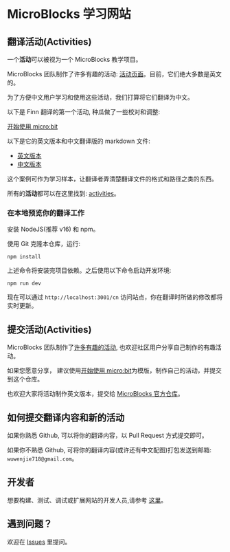 # MicroBlocks 学习网站

## 翻译**活动**(Activities)

一个**活动**可以被视为一个 MicroBlocks 教学项目。

MicroBlocks 团队制作了许多有趣的活动: [活动页面](https://learn.microblocksfun.cn/en/)。目前，它们绝大多数是英文的。

为了方便中文用户学习和使用这些活动，我们打算将它们翻译为中文。

以下是 Finn 翻译的第一个活动, 种瓜做了一些校对和调整:

[开始使用 micro:bit](https://learn.microblocksfun.cn/cn/activities/aa-mb-get-started-cn)

以下是它的英文版本和中文翻译版的 markdown 文件:

- [英文版本](https://github.com/MicroBlocksCN/microblocks-learn/blob/masterCN/data/activities/aa-mb-get-started/locales/en/index.md)
- [中文版本](https://github.com/MicroBlocksCN/microblocks-learn/blob/masterCN/data/activities/aa-mb-get-started/locales/cn/index.md)

这个案例可作为学习样本，让翻译者弄清楚翻译文件的格式和路径之类的东西。

所有的**活动**都可以在这里找到: [activities](https://github.com/MicroBlocksCN/microblocks-learn/tree/masterCN/data/activities)。

### 在本地预览你的翻译工作

<!--在线协作开发环境 replit-->

安装 NodeJS(推荐 v16) 和 npm。

使用 Git 克隆本仓库，运行:

```
npm install
```

上述命令将安装完项目依赖。之后使用以下命令启动开发环境:

```
npm run dev
```

现在可以通过 `http://localhost:3001/cn` 访问站点，你在翻译时所做的修改都将实时更新。

## 提交**活动**(Activities)

MicroBlocks 团队制作了[许多有趣的活动](https://learn.microblocksfun.cn/en/), 也欢迎社区用户分享自己制作的有趣活动。

如果您愿意分享， 建议使用[开始使用 micro:bit](https://github.com/MicroBlocksCN/microblocks-learn/blob/masterCN/data/activities/aa-mb-get-started/locales/cn/index.md)为模版，制作自己的活动，并提交到这个仓库。

也欢迎大家将活动制作英文版本，提交给 [MicroBlocks 官方仓库](https://gitlab.com/bromagosa/microblocks-learn/-/blob/master/SUBMITTING_ACTIVITIES.md)。

## 如何提交翻译内容和新的**活动**

如果你熟悉 Github, 可以将你的翻译内容，以 Pull Request 方式提交即可。

如果你不熟悉 Github, 可将你的翻译内容(或许还有中文配图)打包发送到邮箱: `wuwenjie718@gmail.com`。

## 开发者

想要构建、测试、调试或扩展网站的开发人员,请参考 [这里](README_en.md)。


## 遇到问题？
欢迎在 [Issues](https://github.com/MicroBlocksCN/microblocks-learn/issues) 里提问。